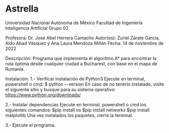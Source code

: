 # Astrella

Universidad Nacional Autónoma de México
Facultad de Ingeniería
Inteligencia Artificial
Grupo 02

Profesora: Dr. José Abel Herrera Camacho
Autor(es): Zuriel Zárate García, Aldo Abad Vásquez y Ana Laura Mendoza Millán
Fecha: 14 de noviembre de 2022

Descripción: Programa que implementa el algorítmo A* para encontrar 
             la ruta óptima desde cualquier ciudad a Bucharest, con
             base en el mapa de Rumania.
             

Instalación: 
  1.- Verificar instalación de Python3
      Ejecute en terminal, powershell o cmd: $ python --version
      En caso de no tenerlo instalado, visite el siguiente sitio y busque para su sistema operativo: https://www.python.org/downloads/
  
  2.- Instalar dependencias
      Ejecute en terminal, powershell o cmd los siguientes comandos:
      $pip install os
      $pip install networkx
      $pip install matplotlib
      Una vez instalados los paquetes, cierre la terminal.
      
  3.- Ejecute el programa.
